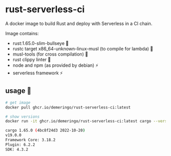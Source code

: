 # rust-serverless-ci

A docker image to build Rust and deploy with Serverless in a CI chain.

Image contains:

- rust:1.65.0-slim-bullseye 🦀
- rustc target x86_64-unknown-linux-musl (to compile for lambda) 🦀
- musl-tools (for cross compilation) 🦀
- rust clippy linter 🦀
- node and npm (as provided by debian) ⚡
- serverless framework ⚡

## usage 🐳

```sh
# get image
docker pull ghcr.io/demeringo/rust-serverless-ci:latest

# show versions
docker run -it ghcr.io/demeringo/rust-serverless-ci:latest cargo --version;node --version;serverless --version;

cargo 1.65.0 (4bc8f24d3 2022-10-20)
v19.0.0
Framework Core: 3.18.2
Plugin: 6.2.2
SDK: 4.3.2
```
